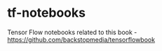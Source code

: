 # tf-notebooks
Tensor Flow notebooks related to this book - https://github.com/backstopmedia/tensorflowbook
